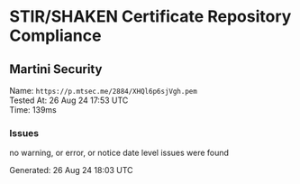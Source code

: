 # STIR/SHAKEN Certificate Repository Compliance

## Martini Security

Name: `https://p.mtsec.me/2884/XHQl6p6sjVgh.pem`\
Tested At: 26 Aug 24 17:53 UTC\
Time: 139ms

### Issues

no warning, or error, or notice date level issues were found

Generated: 26 Aug 24 18:03 UTC